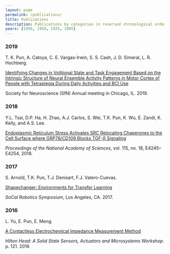 ```yaml
---
layout: page
permalink: /publications/
title: Publications
description: Publications by categories in reversed chronological order.
years: [1956, 1950, 1935, 1905]
---
```


<h3 class="year">2019</h3>

T. K. Pun, A. Catoya, C. E. Vargas-Irwin, S. S. Cash, J. D. Simeral, L. R. Hochberg.

<a href='http://ewinapun.tk/assets/pdf/SfN_poster_2019.pdf'>Identifying Changes in Volitional State and Task Engagement Based on the Intrinsic Structure of Neural Ensemble Activity Patterns in Motor Cortex of People with Tetraplegia During Daily Activities and BCI Use</a>

Society for Neuroscience (SfN) Annual meeting in Chicago, IL. 2019.

<h3 class="year">2018</h3>

Y.L. Tsai, D.P. Ha, H. Zhao, A.J. Carlos, S. Wei, T.K. Pun, K. Wu, E. Zandi, K. Kelly, and A.S. Lee.

<a href='https://doi.org/10.1073/pnas.1714866115'>Endoplasmic Reticulum Stress Activates SRC Relocating Chaperones to the Cell Surface where GRP78/CD109 Blocks TGF-β Signaling</a>

*Proceedings of the National Academy of Sciences*, vol. 115, no. 18, E4245–E4254, 2018.

<h3 class="year">2017</h3>

S. Arnold, T.K. Pun, T.J. Denisart, F.J. Valero-Cuevas.

<a href='https://arxiv.org/abs/1709.05070'>Shapechanger: Environments for Transfer Learning</a>

*SoCal Robotics Symposium*, Los Angeles, CA. 2017.

<h3 class="year">2016</h3>

L. Yu, E. Pun, E. Meng.

<a href='https://pdfs.semanticscholar.org/40c2/6b44b5037d6e75982d4a65442ff4fc50344d.pdf'>A Contactless Electrochemical Impedance Measurement Method</a>

*Hilton Head: A Solid State Sensors, Actuators and Microsystems Workshop*. p. 121. 2016
